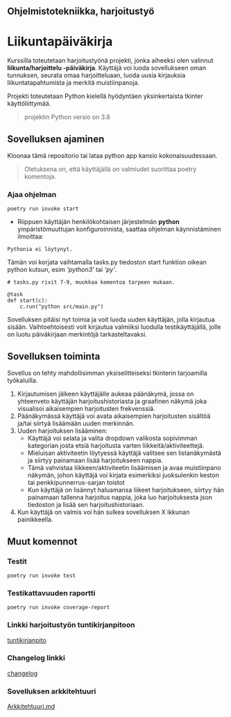 ## Ohjelmistotekniikka, harjoitustyö 

# Liikuntapäiväkirja
Kurssilla toteutetaan harjoitustyönä projekti, jonka aiheeksi olen valinnut **liikunta/harjoittelu -päiväkirja**. 
Käyttäjä voi luoda sovellukseen oman tunnuksen, seurata omaa harjoitteluaan, luoda uusia kirjauksia liikuntatapahtumista ja merkitä muistiinpanoja.

Projekti toteutetaan Python kielellä hyödyntäen yksinkertaista tkinter käyttöliittymää.
> projektin Python versio on 3.8

## Sovelluksen ajaminen

Kloonaa tämä repositorio tai lataa python app kansio kokonaisuudessaan.
> Oletuksena on, että käyttäjällä on valmiudet suorittaa poetry komentoja.

### Ajaa ohjelman
```
poetry run invoke start 
```
- Riippuen käyttäjän henkilökohtaisen järjestelmän **python** ympäristömuuttujan konfiguroinnista, saattaa ohjelman käynnistäminen ilmoittaa:

```
Pythonia ei löytynyt.
```
Tämän voi korjata vaihtamalla tasks.py tiedoston start funktion oikean python kutsun, esim *'python3'* tai *'py'*.
```
# tasks.py rivit 7-9, muokkaa komentoa tarpeen mukaan.

@task
def start(c):
    c.run("python src/main.py") 
```

Sovelluksen pitäisi nyt toimia ja voit luoda uuden käyttäjän, jolla kirjautua sisään. Vaihtoehtoisesti voit kirjautua valmiiksi luodulla testikäyttäjällä, jolle on luotu päiväkirjaan merkintöjä tarkasteltavaksi.

## Sovelluksen toiminta

Sovellus on tehty mahdollisimman yksiselitteiseksi tkinterin tarjoamilla työkaluilla. 
1. Kirjautumisen jälkeen käyttäjälle aukeaa päänäkymä, jossa on yhteenveto käyttäjän harjoitushistoriasta ja graafinen näkymä joka visualisoi aikaisempien harjoitusten frekvenssiä.
2. Päänäkymässä käyttäjä voi avata aikaisempien harjoitusten sisältöä ja/tai siirtyä lisäämään uuden merkinnän.
3. Uuden harjoituksen lisääminen:
   - Käyttäjä voi selata ja valita dropdown valikosta sopivimman kategorian josta etsiä harjoitusta varten liikkeitä/aktiviteettejä.
   - Mieluisan aktiviteetin löytyessä käyttäjä valitsee sen listanäkymästä ja siirtyy painamaan lisää harjoitukseen nappia.
   - Tämä vahvistaa liikkeen/aktiviteetin lisäämisen ja avaa muistiinpano näkymän, johon käyttäjä voi kirjata esimerkiksi juoksulenkin keston tai penkkipunnerrus-sarjan toistot
   - Kun käyttäjä on lisännyt haluamansa liikeet harjoitukseen, siirtyy hän painamaan tallenna harjoitus nappia, joka luo harjoituksesta json tiedoston ja lisää sen harjoitushistoriaan.
4. Kun käyttäjä on valmis voi hän sulkea sovelluksen X ikkunan painikkeella.

## Muut komennot

### Testit
```
poetry run invoke test 
```
### Testikattavuuden raportti
```
poetry run invoke coverage-report
```


### Linkki harjoitustyön tuntikirjanpitoon
[tuntikirjanpito](python-app/dokumentaatio/Tuntikirjanpito.md)

### Changelog linkki
[changelog](python-app/dokumentaatio/changelog.md)

### Sovelluksen arkkitehtuuri
[Arkkitehtuuri.md](python-app/dokumentaatio/arkkitehtuuri.md)
